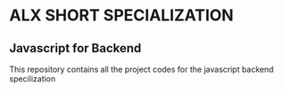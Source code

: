 # ALX SHORT SPECIALIZATION
## Javascript for Backend

This repository contains all the project codes for the javascript backend specilization
